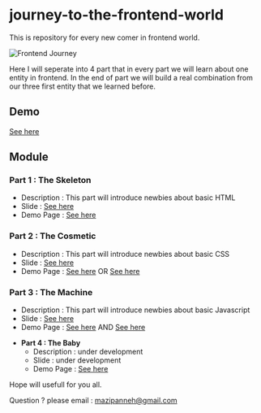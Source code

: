 # journey-to-the-frontend-world
This is repository for every new comer in frontend world.

![Frontend Journey](http://blog.debugme.eu/wp-content/uploads/2016/01/great-frontend.png)

Here I will seperate into 4 part that in every part we will learn about one entity in frontend.
In the end of part we will build a real combination from our three first entity that we learned before.

## Demo
[See here](https://mazipan.github.io/journey-to-the-frontend-world/)

## Module

### Part 1 : The Skeleton
  + Description : This part will introduce newbies about basic HTML
  + Slide : [See here](http://www.slideshare.net/IrfanMaulana21/journey-to-the-front-end-world-part1-the-skeleton) 
  + Demo Page : [See here](https://mazipan.github.io/journey-to-the-frontend-world/part-1/index.html) 
  
### Part 2 : The Cosmetic
  + Description : This part will introduce newbies about basic CSS
  + Slide : [See here](http://www.slideshare.net/IrfanMaulana21/journey-to-the-front-end-world-part2-the-cosmetic) 
  + Demo Page : [See here](https://mazipan.github.io/journey-to-the-frontend-world/part-2/index.html) OR [See here](https://mazipan.github.io/journey-to-the-frontend-world/part-2/index-with-framework.html)

### Part 3 : The Machine
  + Description : This part will introduce newbies about basic Javascript
  + Slide : [See here](http://www.slideshare.net/IrfanMaulana21/journey-to-the-front-end-world-part3-the-machine-70691627)
  + Demo Page : [See here](https://mazipan.github.io/journey-to-the-frontend-world/part-3/js-simple-logic.html) AND [See here](https://mazipan.github.io/journey-to-the-frontend-world/part-3/index.html)

- <b>Part 4 : The Baby</b>
  + Description : under development
  + Slide : under development
  + Demo Page : [See here](https://mazipan.github.io/journey-to-the-frontend-world/part-4/index.html)


Hope will usefull for you all.

Question ? please email : mazipanneh@gmail.com
